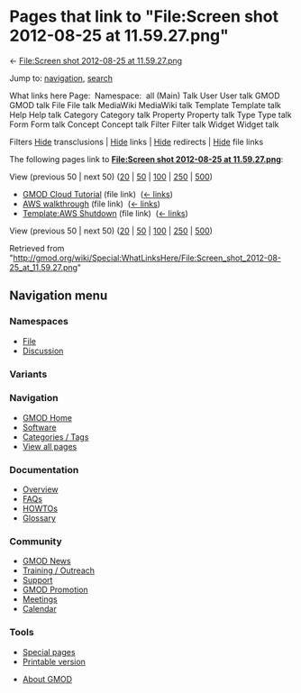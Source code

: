 <div id="mw-page-base" class="noprint">

</div>

<div id="mw-head-base" class="noprint">

</div>

<div id="content" class="mw-body" role="main">

<span id="top"></span>

<div id="mw-js-message" style="display:none;">

</div>



# <span dir="auto">Pages that link to "File:Screen shot 2012-08-25 at 11.59.27.png"</span>

<div id="bodyContent">

<div id="contentSub">

← [File:Screen shot 2012-08-25 at
11.59.27.png](/wiki/File:Screen_shot_2012-08-25_at_11.59.27.png "File:Screen shot 2012-08-25 at 11.59.27.png")

</div>

<div id="jump-to-nav" class="mw-jump">

Jump to: [navigation](#mw-navigation), [search](#p-search)

</div>

<div id="mw-content-text">

What links here Page:  Namespace:  all (Main) Talk User User talk GMOD
GMOD talk File File talk MediaWiki MediaWiki talk Template Template talk
Help Help talk Category Category talk Property Property talk Type Type
talk Form Form talk Concept Concept talk Filter Filter talk Widget
Widget talk

Filters
[Hide](/mediawiki/index.php?title=Special:WhatLinksHere/File:Screen_shot_2012-08-25_at_11.59.27.png&hidetrans=1 "Special:WhatLinksHere/File:Screen shot 2012-08-25 at 11.59.27.png")
transclusions \|
[Hide](/mediawiki/index.php?title=Special:WhatLinksHere/File:Screen_shot_2012-08-25_at_11.59.27.png&hidelinks=1 "Special:WhatLinksHere/File:Screen shot 2012-08-25 at 11.59.27.png")
links \|
[Hide](/mediawiki/index.php?title=Special:WhatLinksHere/File:Screen_shot_2012-08-25_at_11.59.27.png&hideredirs=1 "Special:WhatLinksHere/File:Screen shot 2012-08-25 at 11.59.27.png")
redirects \|
[Hide](/mediawiki/index.php?title=Special:WhatLinksHere/File:Screen_shot_2012-08-25_at_11.59.27.png&hideimages=1 "Special:WhatLinksHere/File:Screen shot 2012-08-25 at 11.59.27.png")
file links

The following pages link to **[File:Screen shot 2012-08-25 at
11.59.27.png](/wiki/File:Screen_shot_2012-08-25_at_11.59.27.png "File:Screen shot 2012-08-25 at 11.59.27.png")**:

View (previous 50 \| next 50)
([20](/mediawiki/index.php?title=Special:WhatLinksHere/File:Screen_shot_2012-08-25_at_11.59.27.png&limit=20 "Special:WhatLinksHere/File:Screen shot 2012-08-25 at 11.59.27.png")
\|
[50](/mediawiki/index.php?title=Special:WhatLinksHere/File:Screen_shot_2012-08-25_at_11.59.27.png&limit=50 "Special:WhatLinksHere/File:Screen shot 2012-08-25 at 11.59.27.png")
\|
[100](/mediawiki/index.php?title=Special:WhatLinksHere/File:Screen_shot_2012-08-25_at_11.59.27.png&limit=100 "Special:WhatLinksHere/File:Screen shot 2012-08-25 at 11.59.27.png")
\|
[250](/mediawiki/index.php?title=Special:WhatLinksHere/File:Screen_shot_2012-08-25_at_11.59.27.png&limit=250 "Special:WhatLinksHere/File:Screen shot 2012-08-25 at 11.59.27.png")
\|
[500](/mediawiki/index.php?title=Special:WhatLinksHere/File:Screen_shot_2012-08-25_at_11.59.27.png&limit=500 "Special:WhatLinksHere/File:Screen shot 2012-08-25 at 11.59.27.png"))

- [GMOD Cloud Tutorial](/wiki/GMOD_Cloud_Tutorial "GMOD Cloud Tutorial")
  (file link) ‎ <span class="mw-whatlinkshere-tools">([←
  links](/mediawiki/index.php?title=Special:WhatLinksHere&target=GMOD+Cloud+Tutorial "Special:WhatLinksHere"))</span>
- [AWS walkthrough](/wiki/AWS_walkthrough "AWS walkthrough") (file link)
  ‎ <span class="mw-whatlinkshere-tools">([←
  links](/mediawiki/index.php?title=Special:WhatLinksHere&target=AWS+walkthrough "Special:WhatLinksHere"))</span>
- [Template:AWS
  Shutdown](/wiki/Template:AWS_Shutdown "Template:AWS Shutdown") (file
  link) ‎ <span class="mw-whatlinkshere-tools">([←
  links](/mediawiki/index.php?title=Special:WhatLinksHere&target=Template%3AAWS+Shutdown "Special:WhatLinksHere"))</span>

View (previous 50 \| next 50)
([20](/mediawiki/index.php?title=Special:WhatLinksHere/File:Screen_shot_2012-08-25_at_11.59.27.png&limit=20 "Special:WhatLinksHere/File:Screen shot 2012-08-25 at 11.59.27.png")
\|
[50](/mediawiki/index.php?title=Special:WhatLinksHere/File:Screen_shot_2012-08-25_at_11.59.27.png&limit=50 "Special:WhatLinksHere/File:Screen shot 2012-08-25 at 11.59.27.png")
\|
[100](/mediawiki/index.php?title=Special:WhatLinksHere/File:Screen_shot_2012-08-25_at_11.59.27.png&limit=100 "Special:WhatLinksHere/File:Screen shot 2012-08-25 at 11.59.27.png")
\|
[250](/mediawiki/index.php?title=Special:WhatLinksHere/File:Screen_shot_2012-08-25_at_11.59.27.png&limit=250 "Special:WhatLinksHere/File:Screen shot 2012-08-25 at 11.59.27.png")
\|
[500](/mediawiki/index.php?title=Special:WhatLinksHere/File:Screen_shot_2012-08-25_at_11.59.27.png&limit=500 "Special:WhatLinksHere/File:Screen shot 2012-08-25 at 11.59.27.png"))

</div>

<div class="printfooter">

Retrieved from
"<http://gmod.org/wiki/Special:WhatLinksHere/File:Screen_shot_2012-08-25_at_11.59.27.png>"

</div>

<div id="catlinks" class="catlinks catlinks-allhidden">

</div>

<div class="visualClear">

</div>

</div>

</div>

<div id="mw-navigation">

## Navigation menu

<div id="mw-head">



<div id="left-navigation">

<div id="p-namespaces" class="vectorTabs" role="navigation"
aria-labelledby="p-namespaces-label">

### Namespaces

- <span id="ca-nstab-image"><a href="/wiki/File:Screen_shot_2012-08-25_at_11.59.27.png"
  accesskey="c" title="View the file page [c]">File</a></span>
- <span id="ca-talk"><a
  href="/mediawiki/index.php?title=File_talk:Screen_shot_2012-08-25_at_11.59.27.png&amp;action=edit&amp;redlink=1"
  accesskey="t"
  title="Discussion about the content page [t]">Discussion</a></span>

</div>

<div id="p-variants" class="vectorMenu emptyPortlet" role="navigation"
aria-labelledby="p-variants-label">

### 

### Variants[](#)

<div class="menu">

</div>

</div>

</div>

<div id="right-navigation">





</div>



</div>

</div>

</div>

<div id="mw-panel">

<div id="p-logo" role="banner">

<a href="/wiki/Main_Page"
style="background-image: url(http://gmod.org/images/GMOD-cogs.png);"
title="Visit the main page"></a>

</div>

<div id="p-Navigation" class="portal" role="navigation"
aria-labelledby="p-Navigation-label">

### Navigation

<div class="body">

- <span id="n-GMOD-Home">[GMOD Home](/wiki/Main_Page)</span>
- <span id="n-Software">[Software](/wiki/GMOD_Components)</span>
- <span id="n-Categories-.2F-Tags">[Categories /
  Tags](/wiki/Categories)</span>
- <span id="n-View-all-pages">[View all
  pages](/wiki/Special:AllPages)</span>

</div>

</div>

<div id="p-Documentation" class="portal" role="navigation"
aria-labelledby="p-Documentation-label">

### Documentation

<div class="body">

- <span id="n-Overview">[Overview](/wiki/Overview)</span>
- <span id="n-FAQs">[FAQs](/wiki/Category:FAQ)</span>
- <span id="n-HOWTOs">[HOWTOs](/wiki/Category:HOWTO)</span>
- <span id="n-Glossary">[Glossary](/wiki/Glossary)</span>

</div>

</div>

<div id="p-Community" class="portal" role="navigation"
aria-labelledby="p-Community-label">

### Community

<div class="body">

- <span id="n-GMOD-News">[GMOD News](/wiki/GMOD_News)</span>
- <span id="n-Training-.2F-Outreach">[Training /
  Outreach](/wiki/Training_and_Outreach)</span>
- <span id="n-Support">[Support](/wiki/Support)</span>
- <span id="n-GMOD-Promotion">[GMOD
  Promotion](/wiki/GMOD_Promotion)</span>
- <span id="n-Meetings">[Meetings](/wiki/Meetings)</span>
- <span id="n-Calendar">[Calendar](/wiki/Calendar)</span>

</div>

</div>

<div id="p-tb" class="portal" role="navigation"
aria-labelledby="p-tb-label">

### Tools

<div class="body">

- <span id="t-specialpages"><a href="/wiki/Special:SpecialPages" accesskey="q"
  title="A list of all special pages [q]">Special pages</a></span>
- <span id="t-print"><a
  href="/mediawiki/index.php?title=Special:WhatLinksHere/File:Screen_shot_2012-08-25_at_11.59.27.png&amp;printable=yes"
  rel="alternate" accesskey="p"
  title="Printable version of this page [p]">Printable version</a></span>

</div>

</div>

</div>

</div>

<div id="footer" role="contentinfo">

- <span id="footer-places-about">[About
  GMOD](/wiki/GMOD:About "GMOD:About")</span>

<!-- -->






</div>
